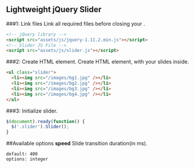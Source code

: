 ## Lightweight jQuery Slider
###1: Link files
Link all required files before closing your <body>. 
```html
<!-- jQuery library -->
<script src="assets/js/jquery-1.11.2.min.js"></script>
<!-- Slider JS File -->
<script src="assets/js/slider.js"></script>
```

###2: Create HTML element. 
Create HTML element, with your slides inside. 
```html
<ul class="slider">
  <li><img src="/images/bg1.jpg" /></li>
  <li><img src="/images/bg2.jpg" /></li>
  <li><img src="/images/bg3.jpg" /></li>
  <li><img src="/images/bg4.jpg" /></li>
</ul>
```
###3: Initialize slider.
```javascript
$(document).ready(function() {
  $('.slider').Slider();
}
```
##Available options
**speed**
Slide transition duration(in ms).
```
default: 400
options: integer
```
